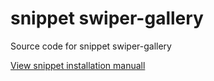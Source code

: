 # snippet swiper-gallery

Source code for snippet swiper-gallery

[View snippet installation manuall](https://github.com/ovcharovcoder/test-ovcharov-store-2025/blob/main/Manual.pdf)


